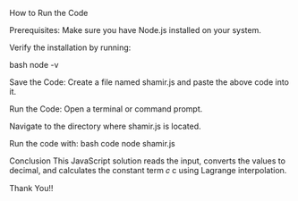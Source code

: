 How to Run the Code

Prerequisites:
Make sure you have Node.js installed on your system.

Verify the installation by running:

bash
node -v

Save the Code:
Create a file named shamir.js and paste the above code into it.

Run the Code:
Open a terminal or command prompt.

Navigate to the directory where shamir.js is located.

Run the code with:
bash code
node shamir.js

Conclusion
This JavaScript solution reads the input, converts the values to decimal, and calculates the constant term 
𝑐
c using Lagrange interpolation. 

Thank You!!
